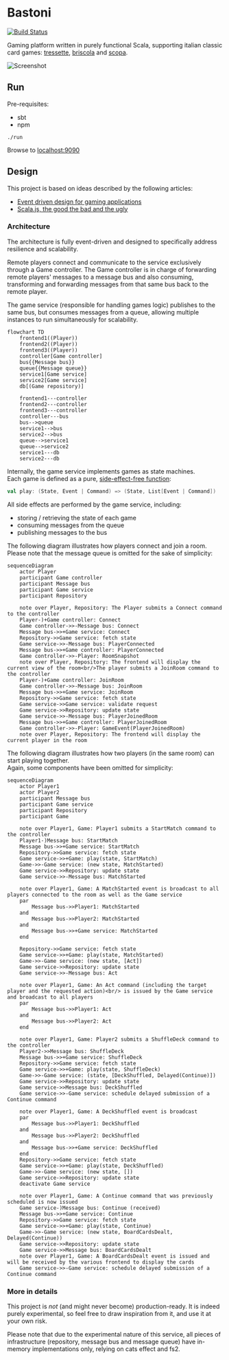 # Bastoni

[![Build Status](https://app.travis-ci.com/epifab/bastoni.svg?token=jwZ8R2sq9gVzq2syFmMJ&branch=main)](https://app.travis-ci.com/epifab/bastoni)

Gaming platform written in purely functional Scala, supporting italian classic card games: 
[tressette](https://en.wikipedia.org/wiki/Tressette), 
[briscola](https://en.wikipedia.org/wiki/Briscola) 
and [scopa](https://en.wikipedia.org/wiki/Scopa).

![Screenshot](screenshot.png)

## Run

Pre-requisites:

- sbt
- npm

```shell
./run
```

Browse to [localhost:9090](http://localhost:9090)


## Design

This project is based on ideas described by the following articles: 
- [Event driven design for gaming applications](https://www.epifab.solutions/posts/event-driven-design-for-gaming-applications)
- [Scala.js, the good the bad and the ugly](https://www.epifab.solutions/posts/scalajs-the-good-the-bad-and-the-ugly)

### Architecture

The architecture is fully event-driven and designed to specifically address resilience and scalability.

Remote players connect and communicate to the service exclusively through a Game controller.
The Game controller is in charge of forwarding remote players' messages to a message bus
and also consuming, transforming and forwarding messages from that same bus back to the remote player.

The game service (responsible for handling games logic) publishes to the same bus,
but consumes messages from a queue, allowing multiple instances to run simultaneously for scalability.

```mermaid
flowchart TD
    frontend1((Player))
    frontend2((Player))
    frontend3((Player))
    controller[Game controller]
    bus{{Message bus}}
    queue{{Message queue}}
    service1[Game service]
    service2[Game service]
    db[(Game repository)]

    frontend1---controller
    frontend2---controller
    frontend3---controller
    controller---bus
    bus-->queue
    service1-->bus
    service2-->bus
    queue-->service1
    queue-->service2
    service1---db
    service2---db
```

Internally, the game service implements games as state machines.  
Each game is defined as a pure, [side-effect-free function](./modules/domain/src/main/scala/bastoni/domain/logic/GameLogic.scala):

```scala
val play: (State, Event | Command) => (State, List[Event | Command])
```

All side effects are performed by the game service, including:
- storing / retrieving the state of each game
- consuming messages from the queue
- publishing messages to the bus

The following diagram illustrates how players connect and join a room.
Please note that the message queue is omitted for the sake of simplicity:

```mermaid
sequenceDiagram
    actor Player
    participant Game controller
    participant Message bus
    participant Game service
    participant Repository

    note over Player, Repository: The Player submits a Connect command to the controller
    Player-)+Game controller: Connect
    Game controller->>-Message bus: Connect
    Message bus->>+Game service: Connect
    Repository->>Game service: fetch state
    Game service->>-Message bus: PlayerConnected
    Message bus->>+Game controller: PlayerConnected
    Game controller->>-Player: RoomSnapshot
    note over Player, Repository: The frontend will display the current view of the room<br/>The player submits a JoinRoom command to the controller
    Player-)+Game controller: JoinRoom
    Game controller->>-Message bus: JoinRoom
    Message bus->>+Game service: JoinRoom
    Repository->>Game service: fetch state
    Game service->>Game service: validate request
    Game service->>Repository: update state
    Game service->>-Message bus: PlayerJoinedRoom
    Message bus->>+Game controller: PlayerJoinedRoom
    Game controller->>-Player: GameEvent(PlayerJoinedRoom)
    note over Player, Repository: The frontend will display the current player in the room
```

The following diagram illustrates how two players (in the same room) can start playing together.  
Again, some components have been omitted for simplicity:

```mermaid
sequenceDiagram
    actor Player1
    actor Player2
    participant Message bus
    participant Game service
    participant Repository
    participant Game
    
    note over Player1, Game: Player1 submits a StartMatch command to the controller
    Player1-)Message bus: StartMatch
    Message bus->>+Game service: StartMatch
    Repository->>Game service: fetch state
    Game service->>+Game: play(state, StartMatch)
    Game->>-Game service: (new state, MatchStarted)
    Game service->>Repository: update state
    Game service->>-Message bus: MatchStarted

    note over Player1, Game: A MatchStarted event is broadcast to all players connected to the room as well as the Game service
    par
        Message bus->>Player1: MatchStarted
    and 
        Message bus->>Player2: MatchStarted
    and 
        Message bus->>+Game service: MatchStarted
    end
        
    Repository->>Game service: fetch state
    Game service->>+Game: play(state, MatchStarted)
    Game->>-Game service: (new state, [Act])
    Game service->>Repository: update state
    Game service->>-Message bus: Act

    note over Player1, Game: An Act command (including the target player and the requested action)<br/> is issued by the Game service and broadcast to all players
    par
        Message bus->>Player1: Act
    and
        Message bus->>Player2: Act
    end

    note over Player1, Game: Player2 submits a ShuffleDeck command to the controller
    Player2->>Message bus: ShuffleDeck
    Message bus->>+Game service: ShuffleDeck
    Repository->>Game service: fetch state
    Game service->>+Game: play(state, ShuffleDeck)
    Game->>-Game service: (state, [DeckShuffled, Delayed(Continue)])
    Game service->>Repository: update state
    Game service->>Message bus: DeckShuffled
    Game service->>-Game service: schedule delayed submission of a Continue command

    note over Player1, Game: A DeckShuffled event is broadcast
    par
        Message bus->>Player1: DeckShuffled
    and
        Message bus->>Player2: DeckShuffled
    and
        Message bus->>+Game service: DeckShuffled
    end
    Repository->>Game service: fetch state
    Game service->>+Game: play(state, DeckShuffled)
    Game->>-Game service: (new state, [])
    Game service->>Repository: update state
    deactivate Game service

    note over Player1, Game: A Continue command that was previously scheduled is now issued
    Game service-)Message bus: Continue (received)
    Message bus->>+Game service: Continue
    Repository->>Game service: fetch state
    Game service->>+Game: play(state, Continue)
    Game->>-Game service: (new state, BoardCardsDealt, Delayed(Continue))
    Game service->>Repository: update state
    Game service->>Message bus: BoardCardsDealt
    note over Player1, Game: A BoardCardsDealt event is issued and will be received by the various frontend to display the cards
    Game service->>-Game service: schedule delayed submission of a Continue command
```

### More in details

This project is _not_ (and might never become) production-ready.
It is indeed purely experimental, so feel free to draw inspiration from it, and use it at your own risk.

Please note that due to the experimental nature of this service,
all pieces of infrastructure (repository, message bus and message queue) have in-memory implementations only,
relying on cats effect and fs2.
